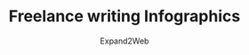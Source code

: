 ---
title: Freelance writing Infographics
link: http://www.expand2web.com/blog/copywriting-infographic
author: Expand2Web
---